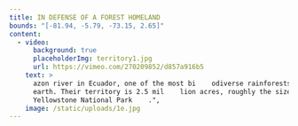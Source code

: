 ```yaml
---
title: IN DEFENSE OF A FOREST HOMELAND
bounds: "[-81.94, -5.79, -73.15, 2.65]"
content:
  - video:
      background: true
      placeholderImg: territory1.jpg
      url: https://vimeo.com/270209852/d857a916b5
    text: >
      azon river in Ecuador, one of the most bi    odiverse rainforests on
      earth. Their territory is 2.5 mil    lion acres, roughly the size of
      Yellowstone National Park    .",
    image: /static/uploads/1e.jpg
---
```

